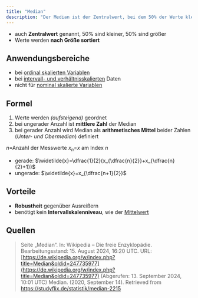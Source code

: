 ```yaml
---
title: "Median"
description: "Der Median ist der Zentralwert, bei dem 50% der Werte kleiner und 50% größer sind. Er wird bei ordinal, intervall- und verhältnisskalierten Daten verwendet und ist robust gegenüber Ausreißern."
---
```


- auch **Zentralwert** genannt, 50% sind kleiner, 50% sind größer
- Werte werden **nach Größe sortiert**

## Anwendungsbereiche
- bei [ordinal skalierten Variablen](/open-fidup/lerninhalte/ordinalskala)
- bei [intervall- und verhältnisskalierten](/open-fidup/lerninhalte/kardinalskala) Daten
- nicht für [nominal skalierte Variablen](/open-fidup/lerninhalte/nominalskala)

## Formel
1. Werte werden *(aufsteigend)* geordnet
2. bei ungerader Anzahl ist **mittlere Zahl** der Median
3. bei gerader Anzahl wird Median als **arithmetisches Mittel** beider Zahlen (*Unter- und Obermedian*) definiert

$n$=Anzahl der Messwerte
$x_n$=$x$ am Index $n$
- gerade: $\widetilde{x}=\dfrac{1}{2}(x_{\dfrac{n}{2}}+x_{\dfrac{n}{2}+1})$
- ungerade: $\widetilde{x}=x_{\dfrac{n+1}{2}}$

## Vorteile
- **Robustheit** gegenüber Ausreißern 
- benötigt kein **Intervallskalenniveau**, wie der [Mittelwert](/open-fidup/lerninhalte/arithmetisches-mittel)

## Quellen 

> Seite „Median“. In: Wikipedia – Die freie Enzyklopädie. Bearbeitungsstand: 15. August 2024, 16:20 UTC. URL: [https://de.wikipedia.org/w/index.php?title=Median&oldid=247735977](https://de.wikipedia.org/w/index.php?title=Median&oldid=247735977) (Abgerufen: 13. September 2024, 10:01 UTC)
> Median. (2020, September 14). Retrieved from https://studyflix.de/statistik/median-2215

